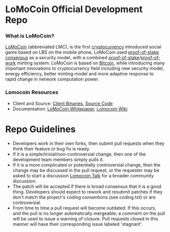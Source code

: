 
LoMoCoin Official Development Repo
==================================

### What is LoMoCoin?
[LoMoCoin](http://lomocoin.com/) (abbreviated LMC), is the first [cryptocurrency](https://en.wikipedia.org/wiki/Cryptocurrency) introduced social game based on LBS on the mobile phone, LoMoCoin used [proof-of-stake consensus](http://Lomocoin.net/bin/Lomocoin-paper.pdf) as a security model, with a combined [proof-of-stake](http://Lomocoin.net/bin/Lomocoin-paper.pdf)/[proof-of-work](https://en.wikipedia.org/wiki/Proof-of-work_system) minting system. LoMoCoin is based on [Bitcoin](http://bitcoin.org/en/), while introducing many important innovations to cryptocurrency field including new security model, energy efficiency, better minting model and more adaptive response to rapid change in network computation power.

### Lomocoin Resources
* Client and Source:
[Client Binaries](http://sourceforge.net/projects/lomocoin/files/),
[Source Code](https://github.com/lomocoin/lomocoin)
* Documentation: [LoMoCoin Whitepaper](http://lomocoin.com/bin/lomocoin-paper.pdf),
[Lomocoin Wiki](https://github.com/lomocoin/lomocoin/wiki)

Repo Guidelines
================================

* Developers work in their own forks, then submit pull requests when they think their feature or bug fix is ready.
* If it is a simple/trivial/non-controversial change, then one of the development team members simply pulls it.
* If it is a more complicated or potentially controversial change, then the change may be discussed in the pull request, or the requester may be asked to start a discussion [Lomocoin Talk](http://www.Lomocointalk.org/) for a broader community discussion. 
* The patch will be accepted if there is broad consensus that it is a good thing. Developers should expect to rework and resubmit patches if they don't match the project's coding conventions (see coding.txt) or are controversial.
* From time to time a pull request will become outdated. If this occurs, and the pull is no longer automatically mergeable; a comment on the pull will be used to issue a warning of closure.  Pull requests closed in this manner will have their corresponding issue labeled 'stagnant'.
